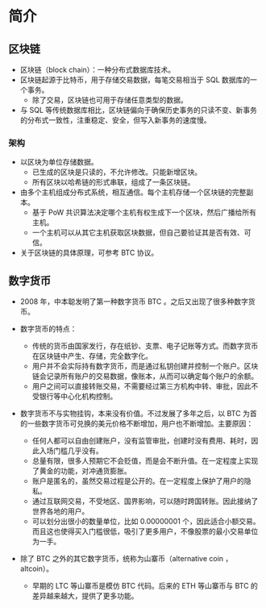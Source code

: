 # 简介

## 区块链

- 区块链（block chain）：一种分布式数据库技术。
- 区块链起源于比特币，用于存储交易数据，每笔交易相当于 SQL 数据库的一个事务。
  - 除了交易，区块链也可用于存储任意类型的数据。
- 与 SQL 等传统数据库相比，区块链偏向于确保历史事务的只读不变、新事务的分布式一致性，注重稳定、安全，但写入新事务的速度慢。

### 架构

- 以区块为单位存储数据。
  - 已生成的区块是只读的，不允许修改。只能新增区块。
  - 所有区块以哈希链的形式串联，组成了一条区块链。
- 由多个主机组成分布式系统，相互通信。每个主机存储一个区块链的完整副本。
  - 基于 PoW 共识算法决定哪个主机有权生成下一个区块，然后广播给所有主机。
  - 一个主机可以从其它主机获取区块数据，但自己要验证其是否有效、可信。
- 关于区块链的具体原理，可参考 BTC 协议。

## 数字货币

- 2008 年，中本聪发明了第一种数字货币 BTC 。之后又出现了很多种数字货币。
- 数字货币的特点：
  - 传统的货币由国家发行，存在纸钞、支票、电子记账等方式。而数字货币在区块链中产生、存储，完全数字化。
  - 用户并不会实际持有数字货币，而是通过私钥创建并控制一个账户。区块链会记录所有账户的交易数据，像账本，从而可以确定每个账户的余额。
  - 用户之间可以直接转账交易，不需要经过第三方机构中转、审批，因此不受银行等中心化机构控制。
- 数字货币不与实物挂钩，本来没有价值。不过发展了多年之后，以 BTC 为首的一些数字货币可兑换的美元价格不断增加，用户也不断增加。主要原因：
  - 任何人都可以自由创建账户，没有监管审批，创建时没有费用、耗时，因此入场门槛几乎没有。
  - 总量有限，很多人预期它不会贬值，而是会不断升值。在一定程度上实现了黄金的功能，对冲通货膨胀。
  - 账户是匿名的，虽然交易过程是公开的。在一定程度上保护了用户的隐私。
  - 通过互联网交易，不受地区、国界影响，可以随时跨国转账。因此接纳了世界各地的用户。
  - 可以划分出很小的数量单位，比如 0.00000001 个，因此适合小额交易。而且这也使得买入门槛很低，吸引了更多用户，不像股票的最小交易单位为一手。

- 除了 BTC 之外的其它数字货币，统称为山寨币（alternative coin ，altcoin）。
  - 早期的 LTC 等山寨币是模仿 BTC 代码。后来的 ETH 等山寨币与 BTC 的差异越来越大，提供了更多功能。
